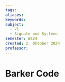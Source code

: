 ```yaml
---
tags: 
aliases: 
keywords: 
subject:
  - VL
  - Signale und Systeme
semester: WS24
created: 2. Oktober 2024
professor:
---
```

 

# Barker Code